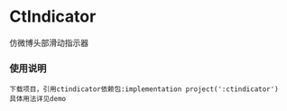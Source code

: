 # CtIndicator
仿微博头部滑动指示器

### 使用说明
    下载项目，引用ctindicator依赖包:implementation project(':ctindicator')
    具体用法详见demo
